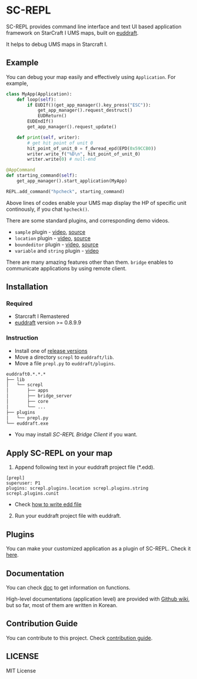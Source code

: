 # SC-REPL

SC-REPL provides command line interface and text UI based application framework on StarCraft I UMS maps, built on [euddraft](https://github.com/armoha/euddraft).

It helps to debug UMS maps in Starcraft I.

## Example

You can debug your map easily and effectively using `Application`. For example,

```python
class MyApp(Application):
    def loop(self):
        if EUDIf()(get_app_manager().key_press("ESC")):
            get_app_manager().request_destruct()
            EUDReturn()
        EUDEndIf()
        get_app_manager().request_update()

    def print(self, writer):
        # get hit point of unit 0
        hit_point_of_unit_0 = f_dwread_epd(EPD(0x59CCB0))
        writer.write_f("%D\n", hit_point_of_unit_0)
        writer.write(0) # null-end

@AppCommand
def starting_command(self):
    get_app_manager().start_application(MyApp)

REPL.add_command("hpcheck", starting_command)
```

Above lines of codes enable your UMS map display the HP of specific unit continously, if you chat `hpcheck()`.

There are some standard plugins, and corresponding demo videos.

* `sample` plugin - [video](https://youtu.be/6RexCF3SBFU), [source](example/sample/myapp.py)
* `location` plugin - [video](https://youtu.be/f3M0CDGIX2A), [source](screpl/plugins/location)
* `boundeditor` plugin - [video](https://youtu.be/c_VYYc7Ozy8), [source](screpl/plugins/boundeditor
)
* `variable` and `string`  plugin - [video](https://youtu.be/s9jIWKP2bfE)

There are many amazing features other than them. `bridge` enables to communicate applications by using remote client.

## Installation

### Required

* Starcraft I Remastered
* [euddraft](https://github.com/armoha/euddraft) version >= 0.8.9.9

### Instruction

* Install one of [release versions](https://github.com/mighty1231/screpl/releases)
* Move a directory `screpl` to `euddraft/lib`.
* Move a file `prepl.py` to `euddraft/plugins`.

```bash
euddraft0.*.*.*
├── lib
│   └── screpl
│       ├── apps
│       ├── bridge_server
│       ├── core
│       └── ...
├── plugins
│   └── prepl.py
└── euddraft.exe
```

* You may install *SC-REPL Bridge Client* if you want.

## Apply SC-REPL on your map

1. Append following text in your euddraft project file (\*.edd).

```
[prepl]
superuser: P1
plugins: screpl.plugins.location screpl.plugins.string screpl.plugins.cunit
```
* Check [how to write edd file](https://github.com/mighty1231/screpl/wiki/How-to-write-edd-file)

2. Run your euddraft project file with euddraft.

## Plugins

You can make your customized application as a plugin of SC-REPL. Check it [here](https://github.com/mighty1231/screplPluginTemplate).


## Documentation

You can check [doc](https://mighty1231.github.io/screpl/) to get information on functions.

High-level documentations (application level) are provided with [Github wiki](https://github.com/mighty1231/screpl/wiki), but so far, most of them are written in Korean.

## Contribution Guide

You can contribute to this project. Check [contribution guide](CONTRIBUTING.md).

## LICENSE

MIT License
